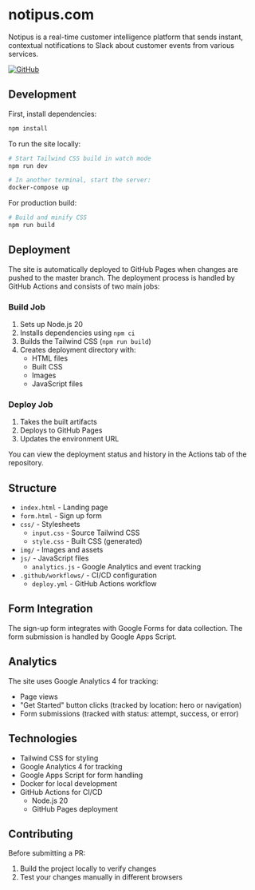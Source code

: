 # notipus.com

Notipus is a real-time customer intelligence platform that sends instant, contextual notifications to Slack about customer events from various services.

[![GitHub](https://img.shields.io/badge/github-%23121011.svg?style=for-the-badge&logo=github&logoColor=white)](https://github.com/Viktopia/notipus)

## Development

First, install dependencies:

```bash
npm install
```

To run the site locally:

```bash
# Start Tailwind CSS build in watch mode
npm run dev

# In another terminal, start the server:
docker-compose up
```

For production build:

```bash
# Build and minify CSS
npm run build
```

## Deployment

The site is automatically deployed to GitHub Pages when changes are pushed to the master branch. The deployment process is handled by GitHub Actions and consists of two main jobs:

### Build Job
1. Sets up Node.js 20
2. Installs dependencies using `npm ci`
3. Builds the Tailwind CSS (`npm run build`)
4. Creates deployment directory with:
   - HTML files
   - Built CSS
   - Images
   - JavaScript files

### Deploy Job
1. Takes the built artifacts
2. Deploys to GitHub Pages
3. Updates the environment URL

You can view the deployment status and history in the Actions tab of the repository.

## Structure

- `index.html` - Landing page
- `form.html` - Sign up form
- `css/` - Stylesheets
  - `input.css` - Source Tailwind CSS
  - `style.css` - Built CSS (generated)
- `img/` - Images and assets
- `js/` - JavaScript files
  - `analytics.js` - Google Analytics and event tracking
- `.github/workflows/` - CI/CD configuration
  - `deploy.yml` - GitHub Actions workflow

## Form Integration

The sign-up form integrates with Google Forms for data collection. The form submission is handled by Google Apps Script.

## Analytics

The site uses Google Analytics 4 for tracking:
- Page views
- "Get Started" button clicks (tracked by location: hero or navigation)
- Form submissions (tracked with status: attempt, success, or error)

## Technologies

- Tailwind CSS for styling
- Google Analytics 4 for tracking
- Google Apps Script for form handling
- Docker for local development
- GitHub Actions for CI/CD
  - Node.js 20
  - GitHub Pages deployment

## Contributing

Before submitting a PR:
1. Build the project locally to verify changes
2. Test your changes manually in different browsers

